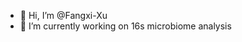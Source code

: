 - 👋 Hi, I’m @Fangxi-Xu
- 🌱 I’m currently working on 16s microbiome analysis

<!---
Fangxi-Xu/Fangxi-Xu is a ✨ special ✨ repository because its `README.md` (this file) appears on your GitHub profile.
You can click the Preview link to take a look at your changes.
--->
